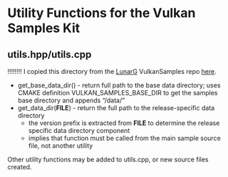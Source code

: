 # Utility Functions for the Vulkan Samples Kit

## utils.hpp/utils.cpp

!!!!!!!! I copied this directory from the [LunarG](https://www.lunarg.com/) VulkanSamples repo [here](https://github.com/LunarG/VulkanSamples).

- get_base_data_dir() - return full path to the base data directory; uses
  CMAKE definition VULKAN_SAMPLES_BASE_DIR to get the samples base directory
  and appends “/data/”
- get_data_dir(__FILE__) - return the full path to the release-specific data
  directory
  - the version prefix is extracted from __FILE__ to determine the release
    specific data directory component
  - implies that function must be called from the main sample source file,
    not another utility

Other utility functions may be added to utils.cpp, or new source files created.

